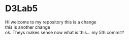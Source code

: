 # D3Lab5
Hi welcome to my repository
this is a change
<br>
this is another change
<br>
ok. Theys makes sense now
what is this... my 5th commit?

